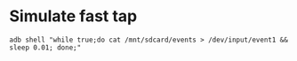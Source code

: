 
# Simulate fast tap

```
adb shell "while true;do cat /mnt/sdcard/events > /dev/input/event1 && sleep 0.01; done;"
```
